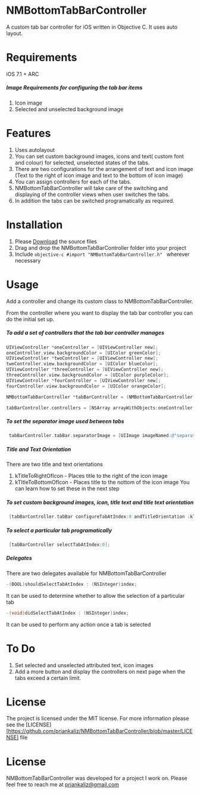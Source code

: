 NMBottomTabBarController
========================

A custom tab bar controller for iOS written in Objective C. It uses auto layout.

Requirements
========================
iOS 7.1 + 
ARC
##### Image Requirements for configuring the tab bar items
1. Icon image
2. Selected and unselected background image 

Features
========================
1. Uses autolayout
2. You can set custom background images, icons and text( custom font and colour) for selected, unselected states of
   the tabs.
3. There are two configurations for the arrangement of text and icon image (Text to the right of icon image and text    to the bottom of icon image)
4. You can assign controllers for each of the tabs.
5. NMBottomTabBarController will take care of the switching and displaying of the controller views when user switches
   the tabs.
6. In addition the tabs can be switched programatically as required.

Installation
========================

1. Please [Download](https://github.com/priankaliz/NMBottomTabBarController/archive/master.zip) the source files
2. Drag and drop the NMBottomTabBarController folder into your project
3. Include ```objective-c #import "NMBottomTabBarController.h" ``` wherever necessary

Usage
========================

Add a controller and change its custom class to NMBottomTabBarController. 

From the controller where you want to display the tab bar controller you can do the initial set up.

##### To add a set of controllers that the tab bar controller manages

```objective-c
UIViewController *oneController = [UIViewController new];
oneController.view.backgroundColor = [UIColor greenColor];
UIViewController *twoController = [UIViewController new];
twoController.view.backgroundColor = [UIColor blueColor];
UIViewController *threeController = [UIViewController new];
threeController.view.backgroundColor = [UIColor purpleColor];
UIViewController *fourController = [UIViewController new];
fourController.view.backgroundColor = [UIColor orangeColor];

NMBottomTabBarController *tabBarController = (NMBottomTabBarController *)self.window.rootViewController;

tabBarController.controllers = [NSArray arrayWithObjects:oneController,twoController,threeController,fourController, nil];
```
##### To set the separator image used between tabs
```objective-c
 tabBarController.tabBar.separatorImage = [UIImage imageNamed:@"separator.jpg"];
 ```
##### Title and Text Orientation
 
 There are two title and text orientations
 1. kTitleToRightOfIcon - Places title to the right of the icon image
 2. kTItleToBottomOfIcon - Places title to the nottom of the icon image
 You can learn how to set these in the next step

##### To set custom background images, icon, title text and title text orientation
```objective-c
 [tabBarController.tabBar configureTabAtIndex:0 andTitleOrientation :kTitleToRightOfIcon withUnselectedBackgroundImage:[UIImage imageNamed:@"unselected.jpeg"] selectedBackgroundImage:[UIImage imageNamed:@"selected.jpeg"] iconImage:[UIImage imageNamed:@"home"] andText:@"Home"andTextFont:[UIFont systemFontOfSize:12.0] andFontColour:[UIColor whiteColor]];
 ```
##### To select a particular tab programatically

```objective-c
 [tabBarController selectTabAtIndex:0];
 ```

##### Delegates
There are two delegates available for NMBottomTabBarController

```objective-c
-(BOOL)shouldSelectTabAtIndex : (NSInteger)index;
```
It can be used to determine whether to allow the selection of a particular tab

```objective-c
-(void)didSelectTabAtIndex : (NSInteger)index;
```
It can be used to perform any action once a tab is selected

To Do
========================
1. Set selected and unselected attributed text, icon images
2. Add a more button and display the controllers on next page when the tabs exceed a certain limit.

License
========================
The project is licensed under the MIT license. For more information please see the [LICENSE][https://github.com/priankaliz/NMBottomTabBarController/blob/master/LICENSE] file

License
========================
NMBottomTabBarController was developed for a project I work on. 
Please feel free to reach me at priankaliz@gmail.com

